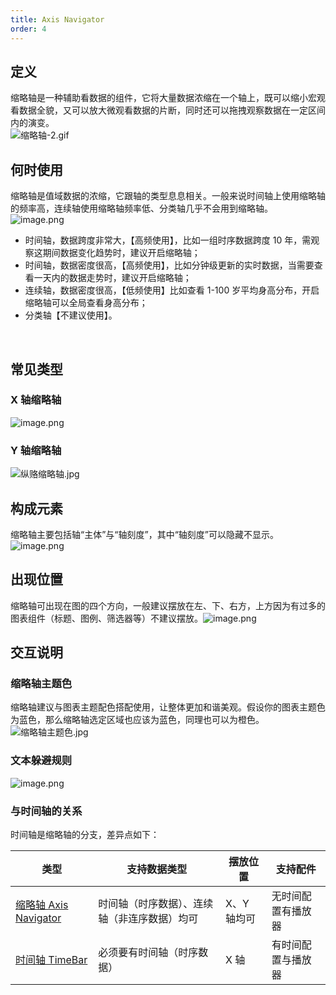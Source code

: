 ```yaml
---
title: Axis Navigator
order: 4
---
```


## 定义

缩略轴是一种辅助看数据的组件，它将大量数据浓缩在一个轴上，既可以缩小宏观看数据全貌，又可以放大微观看数据的片断，同时还可以拖拽观察数据在一定区间内的演变。<br />![缩略轴-2.gif](https://gw.alipayobjects.com/mdn/rms_a8a5bf/afts/img/A*h04bRqD8dvwAAAAAAAAAAAAAARQnAQ)<br />

## 何时使用

缩略轴是值域数据的浓缩，它跟轴的类型息息相关。一般来说时间轴上使用缩略轴的频率高，连续轴使用缩略轴频率低、分类轴几乎不会用到缩略轴。<br />![image.png](https://gw.alipayobjects.com/mdn/rms_a8a5bf/afts/img/A*Gtm7Q5gqGr4AAAAAAAAAAAAAARQnAQ#align=left&display=inline&height=273&margin=%5Bobject%20Object%5D&name=image.png&originHeight=546&originWidth=1710&size=46284&status=done&style=none&width=855)

- 时间轴，数据跨度非常大，【高频使用】，比如一组时序数据跨度 10 年，需观察这期间数据变化趋势时，建议开启缩略轴；
- 时间轴，数据密度很高，【高频使用】，比如分钟级更新的实时数据，当需要查看一天内的数据走势时，建议开启缩略轴；
- 连续轴，数据密度很高，【低频使用】比如查看 1-100 岁平均身高分布，开启缩略轴可以全局查看身高分布；
- 分类轴【不建议使用】。

<br />

## 常见类型

### X 轴缩略轴

![image.png](https://gw.alipayobjects.com/mdn/rms_a8a5bf/afts/img/A*oqboQImwt4AAAAAAAAAAAAAAARQnAQ#align=left&display=inline&height=166&margin=%5Bobject%20Object%5D&name=image.png&originHeight=166&originWidth=1160&size=50382&status=done&style=none&width=1160)<br />

### Y 轴缩略轴

![纵赂缩略轴.jpg](https://gw.alipayobjects.com/mdn/rms_a8a5bf/afts/img/A*0TtIQIB9zMYAAAAAAAAAAAAAARQnAQ#align=left&display=inline&height=532&margin=%5Bobject%20Object%5D&name=%E7%BA%B5%E8%B5%82%E7%BC%A9%E7%95%A5%E8%BD%B4.jpg&originHeight=532&originWidth=1242&size=97364&status=done&style=none&width=1242)<br />

## 构成元素

缩略轴主要包括轴“主体”与“轴刻度”，其中“轴刻度”可以隐藏不显示。<br />![image.png](https://gw.alipayobjects.com/mdn/rms_a8a5bf/afts/img/A*iPZNTazNXNYAAAAAAAAAAAAAARQnAQ#align=left&display=inline&height=216&margin=%5Bobject%20Object%5D&name=image.png&originHeight=216&originWidth=1120&size=76714&status=done&style=none&width=1120)<br />

## 出现位置

缩略轴可出现在图的四个方向，一般建议摆放在左、下、右方，上方因为有过多的图表组件（标题、图例、筛选器等）不建议摆放。![image.png](https://gw.alipayobjects.com/mdn/rms_a8a5bf/afts/img/A*jVIkRZCo7j8AAAAAAAAAAAAAARQnAQ#align=left&display=inline&height=406&margin=%5Bobject%20Object%5D&name=image.png&originHeight=406&originWidth=913&size=143288&status=done&style=none&width=913)<br />

## 交互说明

### 缩略轴主题色

缩略轴建议与图表主题配色搭配使用，让整体更加和谐美观。假设你的图表主题色为蓝色，那么缩略轴选定区域也应该为蓝色，同理也可以为橙色。<br />![缩略轴主题色.jpg](https://gw.alipayobjects.com/mdn/rms_a8a5bf/afts/img/A*LdLOSZ-uWswAAAAAAAAAAAAAARQnAQ#align=left&display=inline&height=428&margin=%5Bobject%20Object%5D&name=%E7%BC%A9%E7%95%A5%E8%BD%B4%E4%B8%BB%E9%A2%98%E8%89%B2.jpg&originHeight=428&originWidth=1884&size=48190&status=done&style=none&width=1884)<br />

### 文本躲避规则

![image.png](https://gw.alipayobjects.com/mdn/rms_a8a5bf/afts/img/A*aW0qT5R2RC4AAAAAAAAAAAAAARQnAQ#align=left&display=inline&height=706&margin=%5Bobject%20Object%5D&name=image.png&originHeight=706&originWidth=1884&size=333364&status=done&style=none&width=1884)<br />

### 与时间轴的关系

时间轴是缩略轴的分支，差异点如下：

| 类型 | 支持数据类型 | 摆放位置 | 支持配件 |
| --- | --- | --- | --- |
| [缩略轴 Axis Navigator](https://yuque.antfin.com/antv/operation/rcuc1x) | 时间轴（时序数据）、连续轴（非连序数据）均可 | X、Y 轴均可 | 无时间配置有播放器 |
| [时间轴 TimeBar](https://yuque.antfin.com/antv/operation/srn89v/) | 必须要有时间轴（时序数据） | X 轴 | 有时间配置与播放器 |

